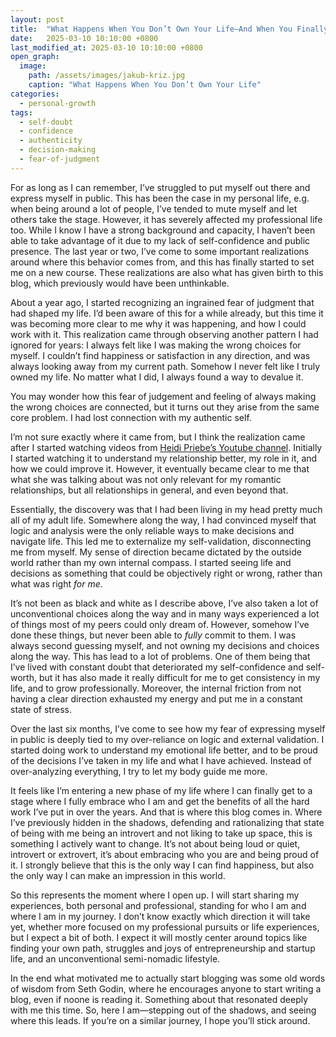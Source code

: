 ```yaml
---
layout: post
title:  "What Happens When You Don’t Own Your Life—And When You Finally Do"
date:   2025-03-10 10:10:00 +0800
last_modified_at: 2025-03-10 10:10:00 +0800
open_graph:
  image:
    path: /assets/images/jakub-kriz.jpg
    caption: "What Happens When You Don’t Own Your Life"
categories:
  - personal-growth
tags:
  - self-doubt
  - confidence
  - authenticity
  - decision-making
  - fear-of-judgment
---
```


For as long as I can remember, I’ve struggled to put myself out there and express myself in public. This has been the case in my personal life, e.g. when being around a lot of people, I’ve tended to mute myself and let others take the stage. However, it has severely affected my professional life too. While I know I have a strong background and capacity, I haven’t been able to take advantage of it due to my lack of self-confidence and public presence. The last year or two, I’ve come to some important realizations around where this behavior comes from, and this has finally started to set me on a new course. These realizations are also what has given birth to this blog, which previously would have been unthinkable.

About a year ago, I started recognizing an ingrained fear of judgment that had shaped my life. I’d been aware of this for a while already, but this time it was becoming more clear to me why it was happening, and how I could work with it. This realization came through observing another pattern I had ignored for years: I always felt like I was making the wrong choices for myself. I couldn’t find happiness or satisfaction in any direction, and was always looking away from my current path. Somehow I never felt like I truly owned my life. No matter what I did, I always found a way to devalue it.

You may wonder how this fear of judgement and feeling of always making the wrong choices are connected, but it turns out they arise from the same core problem. I had lost connection with my authentic self.

I’m not sure exactly where it came from, but I think the realization came after I started watching videos from [Heidi Priebe’s Youtube channel](https://www.youtube.com/@heidipriebe1). Initially I started watching it to understand my relationship better, my role in it, and how we could improve it. However, it eventually became clear to me that what she was talking about was not only relevant for my romantic relationships, but all relationships in general, and even beyond that.

Essentially, the discovery was that I had been living in my head pretty much all of my adult life. Somewhere along the way, I had convinced myself that logic and analysis were the only reliable ways to make decisions and navigate life. This led me to externalize my self-validation, disconnecting me from myself. My sense of direction became dictated by the outside world rather than my own internal compass. I started seeing life and decisions as something that could be objectively right or wrong, rather than what was right *for me*.

It’s not been as black and white as I describe above, I’ve also taken a lot of unconventional choices along the way and in many ways experienced a lot of things most of my peers could only dream of. However, somehow I’ve done these things, but never been able to *fully* commit to them. I was always second guessing myself, and not owning my decisions and choices along the way. This has lead to a lot of problems. One of them being that I’ve lived with constant doubt that deteriorated my self-confidence and self-worth, but it has also made it really difficult for me to get consistency in my life, and to grow professionally. Moreover, the internal friction from not having a clear direction exhausted my energy and put me in a constant state of stress.

Over the last six months, I’ve come to see how my fear of expressing myself in public is deeply tied to my over-reliance on logic and external validation. I started doing work to understand my emotional life better, and to be proud of the decisions I’ve taken in my life and what I have achieved. Instead of over-analyzing everything, I try to let my body guide me more. 

It feels like I’m entering a new phase of my life where I can finally get to a stage where I fully embrace who I am and get the benefits of all the hard work I’ve put in over the years. And that is where this blog comes in. Where I’ve previously hidden in the shadows, defending and rationalizing that state of being with me being an introvert and not liking to take up space, this is something I actively want to change. It’s not about being loud or quiet, introvert or extrovert, it’s about embracing who you are and being proud of it. I strongly believe that this is the only way I can find happiness, but also the only way I can make an impression in this world. 

So this represents the moment where I open up. I will start sharing my experiences, both personal and professional, standing for who I am and where I am in my journey. I don’t know exactly which direction it will take yet, whether more focused on my professional pursuits or life experiences, but I expect a bit of both. I expect it will mostly center around topics like finding your own path, struggles and joys of entrepreneurship and  startup life, and an unconventional semi-nomadic lifestyle. 

In the end what motivated me to actually start blogging was some old words of wisdom from Seth Godin, where he encourages anyone to start writing a blog, even if noone is reading it. Something about that resonated deeply with me this time. So, here I am—stepping out of the shadows, and seeing where this leads. If you’re on a similar journey, I hope you’ll stick around.
